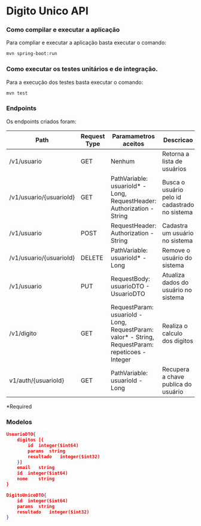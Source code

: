 # Digito Unico API


### Como compilar e executar a aplicação

Para compliar e executar a aplicação basta executar o comando:
```sh
mvn spring-boot:run
```

### Como executar os testes unitários e de integração.
Para a execução dos testes basta executar o comando:
```sh
mvn test
```

### Endpoints

Os endpoints criados foram:

| Path | Request Type | Paramametros aceitos| Descricao
| ------ | ------ | ------ | ------ | 
| /v1/usuario | GET | Nenhum | Retorna a lista de usuários
| /v1/usuario/{usuarioId} | GET | PathVariable: usuarioId* - Long, RequestHeader: Authorization - String| Busca o usuário pelo id cadastrado no sistema
| /v1/usuario | POST | RequestHeader: Authorization - String| Cadastra um usuário no sistema
| /v1/usuario/{usuarioId} | DELETE | PathVariable: usuarioId* - Long| Remove o usuário do sistema
| /v1/usuario | PUT | RequestBody: usuarioDTO - UsuarioDTO | Atualiza dados do usuário no sistema
| /v1/digito | GET | RequestParam: usuarioId - Long, RequestParam: valor* - String, RequestParam: repeticoes - Integer | Realiza o calculo dos digitos
| v1/auth/{usuarioId} | GET | PathVariable: usuarioId - Long | Recupera a chave publica do usuário

*Required

### Modelos
``` json
UsuarioDTO{
    digitos	[{
        id	integer($int64)
        params	string
        resultado	integer($int32)
    }]
    email	string
    id	integer($int64)
    nome	string
}

DigitoUnicoDTO{
    id	integer($int64)
    params	string
    resultado	integer($int32)
}
```

